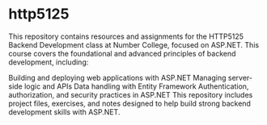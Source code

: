 # http5125
This repository contains resources and assignments for the HTTP5125 Backend Development class at Number College, focused on ASP.NET. This course covers the foundational and advanced principles of backend development, including:

Building and deploying web applications with ASP.NET
Managing server-side logic and APIs
Data handling with Entity Framework
Authentication, authorization, and security practices in ASP.NET
This repository includes project files, exercises, and notes designed to help build strong backend development skills with ASP.NET.